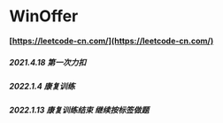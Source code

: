 # WinOffer

**[https://leetcode-cn.com/](https://leetcode-cn.com/)**

##### 2021.4.18 第一次力扣

##### 2022.1.4 康复训练

##### 2022.1.13 康复训练结束 继续按标签做题
